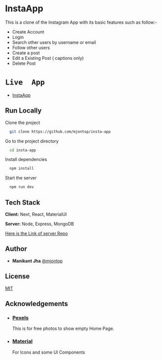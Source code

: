 
# InstaApp

This is a clone of the Instagram App with its basic features such as follow:-

 - Create Account
 - Login 
 - Search other users by username or email
 - Follow other users
 - Create a post
 - Edit a Existing Post ( captions only)
 - Delete Post


# `Live  App`
 - [InstaApp](https://theinstaapp.vercel.app/)


## Run Locally

Clone the project

```bash
  git clone https://github.com/mjontop/insta-app
```

Go to the project directory

```bash
  cd insta-app
```

Install dependencies

```bash
  npm install
```

Start the server

```bash
  npm run dev
```




## Tech Stack

**Client:** Next, React, MaterialUI

**Server:** Node, Express, MongoDB

[Here is the Link of server  Repo](https://github.com/mjontop/insta-app-backend)


## Author

- **Manikant Jha** [@mjontop](https://www.github.com/mjontop)


## License

[MIT](https://choosealicense.com/licenses/mit/)


## Acknowledgements

 - ### **[Pexels](https://www.pexels.com/)**
   This is for free photos to show empty Home Page.

 - ### **[Material](https://material.io/)**
   For Icons and some UI Components


